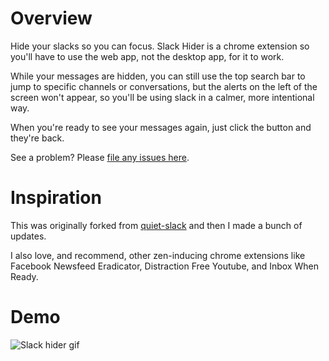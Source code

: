 # Overview
 Hide your slacks so you can focus. Slack Hider is a chrome extension so you'll have to use the web app, not the desktop app, for it to work. 
 
 While your messages are hidden, you can still use the top search bar to jump to specific channels or conversations, but the alerts on the left of the screen won't appear, so you'll be using slack in a calmer, more intentional way. 

 When you're ready to see your messages again, just click the button and they're back. 
 
See a problem? Please [file any issues here](https://github.com/mthurmond/slack-hider/issues). 

# Inspiration
This was originally forked from [quiet-slack](https://github.com/tavva/quiet-slack) and then I made a bunch of updates.

I also love, and recommend, other zen-inducing chrome extensions like Facebook Newsfeed Eradicator, Distraction Free Youtube, and Inbox When Ready. 

 # Demo
 ![Slack hider gif](demo.gif)
